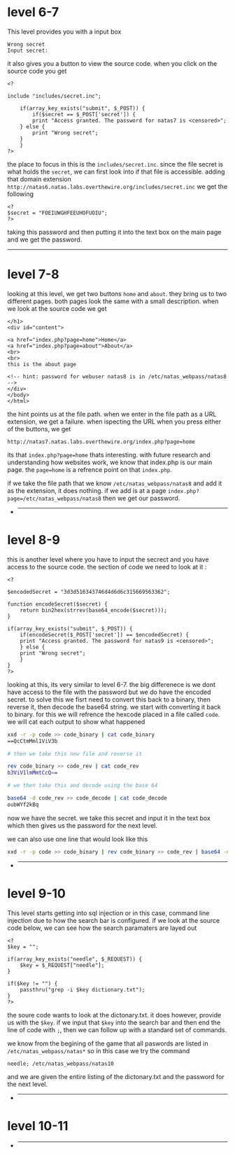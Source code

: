 # level 6-7

This level provides you with a input box

```
Wrong secret
Input secret:
```

it also gives you a button to view the source code. when you click on the source code you get

```
<?

include "includes/secret.inc";

    if(array_key_exists("submit", $_POST)) {
        if($secret == $_POST['secret']) {
        print "Access granted. The password for natas7 is <censored>";
    } else {
        print "Wrong secret";
    }
    }
?>
```

the place to focus in this is the `includes/secret.inc`. since the file secret is what holds the `secret`, we can first look into if that file is accessible. adding that domain extension `http://natas6.natas.labs.overthewire.org/includes/secret.inc` we get the following

```
<?
$secret = "FOEIUWGHFEEUHOFUOIU";
?>
```

taking this password and then putting it into the text box on the main page and we get the password.

---

# level 7-8

looking at this level, we get two buttons `home` and `about`. they bring us to two different pages. both pages look the same with a small description. when we look at the source code we get

```
</h1>
<div id="content">

<a href="index.php?page=home">Home</a>
<a href="index.php?page=about">About</a>
<br>
<br>
this is the about page

<!-- hint: password for webuser natas8 is in /etc/natas_webpass/natas8 -->
</div>
</body>
</html>
```

the hint points us at the file path. when we enter in the file path as a URL extension, we get a failure. when ispecting the URL when you press either of the buttons, we get

```
http://natas7.natas.labs.overthewire.org/index.php?page=home
```

its that `index.php?page=home` thats interesting. with future research and understanding how websites work, we know that index.php is our main page. the `page=home` is a refrence point on that `index.php`.

if we take the file path that we know `/etc/natas_webpass/natas8` and add it as the extension, it does nothing. if we add is at a page `index.php?page=/etc/natas_webpass/natas8` then we get our password.

- ***

# level 8-9

this is another level where you have to input the secrect and you have access to the source code. the section of code we need to look at it :

```
<?

$encodedSecret = "3d3d516343746d4d6d6c315669563362";

function encodeSecret($secret) {
    return bin2hex(strrev(base64_encode($secret)));
}

if(array_key_exists("submit", $_POST)) {
    if(encodeSecret($_POST['secret']) == $encodedSecret) {
    print "Access granted. The password for natas9 is <censored>";
    } else {
    print "Wrong secret";
    }
}
?>
```

looking at this, its very similar to level 6-7. the big differenece is we dont have access to the file with the password but we do have the encoded secret. to solve this we fisrt need to convert this back to a binary, then reverse it, then decode the base64 string. we start with converting it back to binary. for this we will refrence the hexcode placed in a file called `code`. we will cat each output to show what happened

```bash
xxd -r -p code >> code_binary | cat code_binary
==QcCtmMml1ViV3b

# then we take this new file and reverse it

rev code_binary >> code_rev | cat code_rev
b3ViV1lmMmtCcQ==

# we then take this and decode using the base 64

base64 -d code_rev >> code_decode | cat code_decode
oubWYf2kBq
```

now we have the secret. we take this secret and input it in the text box which then gives us the password for the next level.

we can also use one line that would look like this

```bash
xxd -r -p code >> code_binary | rev code_binary >> code_rev | base64 -d code_rev >> code_decode
```

- ***

# level 9-10

This level starts getting into sql injection or in this case, command line injection due to how the search bar is configured. if we look at the source code below, we can see how the search paramaters are layed out

```
<?
$key = "";

if(array_key_exists("needle", $_REQUEST)) {
    $key = $_REQUEST["needle"];
}

if($key != "") {
    passthru("grep -i $key dictionary.txt");
}
?>
```

the soure code wants to look at the dictonary.txt. it does however, provide us with the `$key`. if we input that `$key` into the search bar and then end the line of code with `;`, then we can follow up with a standard set of commands.

we know from the begining of the game that all paswords are listed in `/etc/natas_webpass/natas*` so in this case we try the command

```
needle; /etc/natas_webpass/natas10
```

and we are given the entire listing of the dictonary.txt and the password for the next level.

- ***

# level 10-11

- ***
